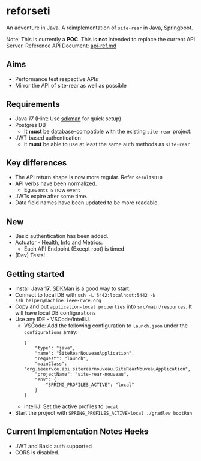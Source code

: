 # reforseti

An adventure in Java. A reimplementation of `site-rear` in Java, Springboot.

Note: This is currently a **POC**. This is **not** intended to replace the current API Server.
Reference API Document: [api-ref.md](https://github.com/IEEE-RVCE/site-rear/blob/master/docs/api-ref.md)
## Aims

- Performance test respective APIs
- Mirror the API of site-rear as well as possible

## Requirements

- Java *17* (Hint: Use [sdkman](https://sdkman.io/) for quick setup)
- Postgres DB
  - It **must** be database-compatible with the existing `site-rear` project. 
- JWT-based authentication
  - it **must** be able to use at least the same auth methods as `site-rear`

## Key differences

- The API return shape is now more regular. Refer `ResultsDTO`
- API verbs have been normalized. 
  - Eg.`events` is now `event`
- JWTs expire after some time.
- Data field names have been updated to be more readable.

## New

- Basic authentication has been added.
- Actuator - Health, Info and Metrics:
  - Each API Endpoint (Except root) is timed
- (Dev) Tests!

## Getting started

- Install Java **17**. SDKMan is a good way to start.
- Connect to local DB with `ssh -L 5442:localhost:5442 -N ssh_helper@machine.ieee-rvce.org`
- Copy and put `application-local.properties` into `src/main/resources`. It will have local DB configurations
- Use any IDE - VSCode/IntelliJ.
  - VSCode: Add the following configuration to `launch.json` under the `configurations` array:
    ```jsonc
    {
        "type": "java",
        "name": "SiteRearNouveauApplication",
        "request": "launch",
        "mainClass": "org.ieeervce.api.siterearnouveau.SiteRearNouveauApplication",
        "projectName": "site-rear-nouveau",
        "env": {
            "SPRING_PROFILES_ACTIVE": "local"
        }
    }
    ```
  - IntelliJ: Set the active profiles to `local`
- Start the project with `SPRING_PROFILES_ACTIVE=local ./gradlew bootRun`

## Current Implementation Notes ~~Hacks~~

- JWT and Basic auth supported
- CORS is disabled.
